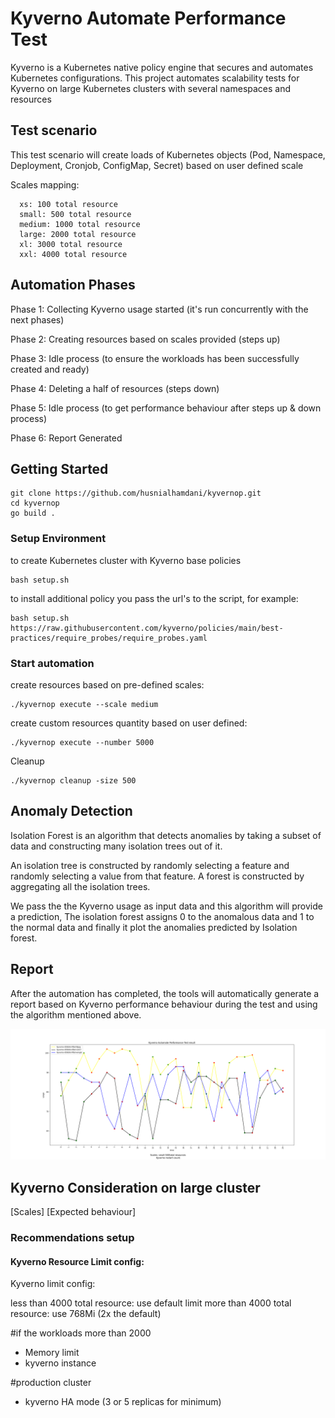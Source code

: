 # Kyverno Automate Performance Test

Kyverno is a Kubernetes native policy engine that secures and automates Kubernetes configurations. 
This project automates scalability tests for Kyverno on large Kubernetes clusters with several namespaces and resources


## Test scenario
This test scenario will create loads of Kubernetes objects (Pod, Namespace, Deployment, Cronjob, ConfigMap, Secret) based on user defined scale

Scales mapping:
```
  xs: 100 total resource
  small: 500 total resource
  medium: 1000 total resource
  large: 2000 total resource 
  xl: 3000 total resource
  xxl: 4000 total resource
```


## Automation Phases

  Phase 1: Collecting Kyverno usage started (it's run concurrently with the next phases)

  Phase 2: Creating resources based on scales provided (steps up)

  Phase 3: Idle process (to ensure the workloads has been successfully created and ready)

  Phase 4: Deleting a half of resources (steps down)

  Phase 5: Idle process (to get performance behaviour after steps up & down process)

  Phase 6: Report Generated
  

## Getting Started

```
git clone https://github.com/husnialhamdani/kyvernop.git
cd kyvernop
go build .
```

### Setup Environment
to create Kubernetes cluster with Kyverno base policies
```
bash setup.sh
``` 

to install additional policy you pass the url's to the script, for example:
```
bash setup.sh https://raw.githubusercontent.com/kyverno/policies/main/best-practices/require_probes/require_probes.yaml
``` 


### Start automation
create resources based on pre-defined scales:
```
./kyvernop execute --scale medium
``` 
create custom resources quantity based on user defined:
```
./kyvernop execute --number 5000
``` 

Cleanup
```
./kyvernop cleanup -size 500
```

## Anomaly Detection

Isolation Forest is an algorithm that detects anomalies by taking a subset of data and constructing many isolation trees out of it.

An isolation tree is constructed by randomly selecting a feature and randomly selecting a value from that feature. A forest is constructed by aggregating all the isolation trees.

We pass the the Kyverno usage as input data and this algorithm will provide a prediction, The isolation forest assigns 0 to the anomalous data and 1 to the normal data and finally it plot the anomalies predicted by Isolation forest.


## Report

After the automation has completed, the tools will automatically generate a report based on Kyverno performance behaviour during the test and using the algorithm mentioned above.

![alt text](https://github.com/husnialhamdani/kyvernop/blob/main/report.png?raw=true)

## Kyverno Consideration on large cluster

[Scales]  [Expected behaviour]

### Recommendations setup
#### Kyverno Resource Limit config:

Kyverno limit config:

less than 4000 total resource: use default limit
more than 4000 total resource: use 768Mi (2x the default)

#if the workloads more than 2000
- Memory limit
- kyverno instance 

#production cluster
- kyverno HA mode (3 or 5 replicas for minimum)
